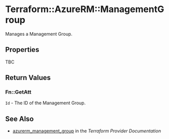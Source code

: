 # Terraform::AzureRM::ManagementGroup

Manages a Management Group.

## Properties

TBC

## Return Values

### Fn::GetAtt

`Id` - The ID of the Management Group.

## See Also

* [azurerm_management_group](https://www.terraform.io/docs/providers/azurerm/r/management_group.html) in the _Terraform Provider Documentation_